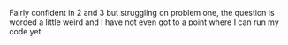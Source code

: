 Fairly confident in 2 and 3 but struggling on problem one, the question is worded a little weird and I have not even got to a point where I can run my code yet
